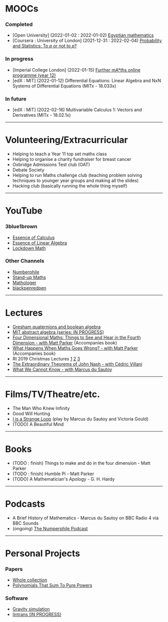 # MOOCs

### Completed
- [Open University] (2022-01-02 : 2022-01-02) [Egyptian mathematics](https://www.open.edu/openlearn/science-maths-technology/mathematics-and-statistics/mathematics/egyptian-mathematics/content-section-0)
- [Coursera : University of London] (2021-12-31 : 2022-02-04) [Probability and Statistics: To *p* or not to *p*?](https://www.coursera.org/learn/probability-statistics/home/welcome)

### In progress
- [Imperial College London] (2022-01-15) [Further mA*ths online programme (year 12)](https://www.imperial.ac.uk/be-inspired/schools-outreach/secondary-schools/mentoring-and-tutoring/further-maths-online-programme/)
- [edX : MIT] (2022-01-12) Differential Equations: Linear Algebra and NxN Systems of Differential Equations (MITx - 18.033x)

### In future
- [edX : MIT] (2022-02-16) Multivariable Calculus 1: Vectors and Derivatives (MITx - 18.02.1x)

---

# Volunteering/Extracurricular

- Helping to teach a Year 11 top set maths class
- Helping to organise a charity fundraiser for breast cancer
- Oxbridge Admissions Test club (OAT)
- Debate Society
- Helping to run Maths challenge club (teaching problem solving techniques to younger year groups and making all the slides)
- Hacking club (basically running the whole thing myself)

---

# YouTube

### 3blue1brown
- [Essence of Calculus](https://www.youtube.com/watch?v=WUvTyaaNkzM&list=PLZHQObOWTQDMsr9K-rj53DwVRMYO3t5Yr)
- [Essence of Linear Algebra](https://www.youtube.com/watch?v=fNk_zzaMoSs&list=PLZHQObOWTQDPD3MizzM2xVFitgF8hE_ab)
- [Lockdown Math](https://www.youtube.com/playlist?list=PLZHQObOWTQDP5CVelJJ1bNDouqrAhVPev)

### Other Channels
- [Numberphile](https://www.youtube.com/c/numberphile)
- [Stand-up Maths](https://www.youtube.com/user/standupmaths)
- [Mathologer](https://www.youtube.com/c/Mathologer)
- [blackpenredpen](https://www.youtube.com/c/blackpenredpen)

---

# Lectures

- [Gresham quaternions and boolean algebra](https://www.youtube.com/watch?v=zdTnc2Yfzek)
- [MIT abstract algebra (series: IN PROGRESS)](https://www.youtube.com/watch?v=VdLhQs_y_E8&list=PLelIK3uylPMGzHBuR3hLMHrYfMqWWsmx5)
- [Four Dimensional Maths: Things to See and Hear in the Fourth Dimension - with Matt Parker](https://www.youtube.com/watch?v=1wAaI_6b9JE) (Accompanies book)
- [What Happens When Maths Goes Wrong? - with Matt Parker](https://www.youtube.com/watch?v=6JwEYamjXpA) (Accompanies book)
- RI 2019 Christmas Lectures [1](https://www.youtube.com/watch?v=_q4DrUHKC0Q) [2](https://www.youtube.com/watch?v=TtisQ9yZ2zo) [3](https://www.youtube.com/watch?v=u5mNa6KE0lA)
- [The Extraordinary Theorems of John Nash - with Cédric Villani](https://www.youtube.com/watch?v=iHKa8F-RsEM)
- [What We Cannot Know - with Marcus du Sautoy](https://www.youtube.com/watch?v=reeU09R4TIA&t=2s)

---

# Films/TV/Theatre/etc.

- The Man Who Knew Infinity
- Good Will Hunting
- [I is a Strange Loop](https://www.youtube.com/watch?v=xEORIj1Ecug) (play by Marcus du Sautoy and Victoria Gould)
- (TODO) A Beautiful Mind

---

# Books

- (TODO : finish) Things to make and do in the four dimension - Matt Parker
- (TODO : finish) Humble Pi - Matt Parker
- (TODO) A Mathematician's Apology - G. H. Hardy

---

# Podcasts

- A Brief History of Mathematics - Marcus du Sautoy on BBC Radio 4 via BBC Sounds
- (ongoing) [The Numperphile Podcast](https://www.youtube.com/playlist?list=PLt5AfwLFPxWLNVixpe1w3fi6lE2OTq0ET)

---

# Personal Projects

### Papers
- [Whole collection](https://github.com/DoctorDalek1963/LaTeX)
- [Polynomials That Sum To Pure Powers](https://github.com/DoctorDalek1963/LaTeX/blob/main/Investigations/PDFs/Polynomials_That_Sum_To_Pure_Powers.pdf)

### Software
- [Gravity simulation](https://github.com/DoctorDalek1963/Julia-Gravity)
- [lintrans (IN PROGRESS)](https://github.com/DoctorDalek1963/lintrans)
